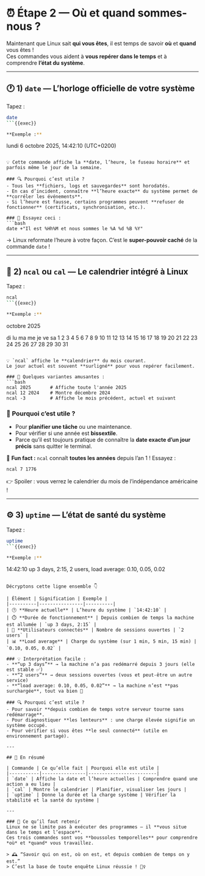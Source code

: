 # ⏰ Étape 2 — Où et quand sommes-nous ?

Maintenant que Linux sait **qui vous êtes**, il est temps de savoir **où** et **quand** vous êtes !  
Ces commandes vous aident à **vous repérer dans le temps** et à comprendre **l’état du système**.

---

## 🕐 1) `date` — L’horloge officielle de votre système

Tapez :

```bash
date
```{{exec}}

**Exemple :**
```

lundi 6 octobre 2025, 14:42:10 (UTC+0200)

```

💡 Cette commande affiche la **date, l’heure, le fuseau horaire** et parfois même le jour de la semaine.

### 🔍 Pourquoi c’est utile ?
- Tous les **fichiers, logs et sauvegardes** sont horodatés.  
- En cas d’incident, connaître **l’heure exacte** du système permet de **corréler les événements**.  
- Si l’heure est fausse, certains programmes peuvent **refuser de fonctionner** (certificats, synchronisation, etc.).

### 🧪 Essayez ceci :
```bash
date +"Il est %Hh%M et nous sommes le %A %d %B %Y"
```

→ Linux reformate l’heure à votre façon. C’est le **super-pouvoir caché** de la commande `date` !

---

## 📅 2) `ncal` ou `cal` — Le calendrier intégré à Linux

Tapez :

```bash
ncal
```{{exec}}

**Exemple :**

```
octobre 2025

di lu ma me je ve sa
1  2  3  4
5  6  7  8  9 10 11
12 13 14 15 16 17 18
19 20 21 22 23 24 25
26 27 28 29 30 31

```

💡 `ncal` affiche le **calendrier** du mois courant.  
Le jour actuel est souvent **surligné** pour vous repérer facilement.

### 📘 Quelques variantes amusantes :
```bash
ncal 2025       # Affiche toute l'année 2025
ncal 12 2024    # Montre décembre 2024
ncal -3         # Affiche le mois précédent, actuel et suivant
```

### 🎯 Pourquoi c’est utile ?

* Pour **planifier une tâche** ou une maintenance.
* Pour vérifier si une année est **bissextile**.
* Parce qu’il est toujours pratique de connaître la **date exacte d’un jour précis** sans quitter le terminal.

🧩 **Fun fact :** `ncal` connaît **toutes les années** depuis l’an 1 ! Essayez :

```bash
ncal 7 1776
```

👉 Spoiler : vous verrez le calendrier du mois de l’indépendance américaine !

---

## ⚙️ 3) `uptime` — L’état de santé du système

Tapez :

```bash
uptime
```{{exec}}

**Exemple :**
```

14:42:10 up 3 days, 2:15, 2 users, load average: 0.10, 0.05, 0.02

```

Décryptons cette ligne ensemble 👇

| Élément | Signification | Exemple |
|----------|----------------|----------|
| 🕒 **Heure actuelle** | L’heure du système | `14:42:10` |
| ⏱️ **Durée de fonctionnement** | Depuis combien de temps la machine est allumée | `up 3 days, 2:15` |
| 👥 **Utilisateurs connectés** | Nombre de sessions ouvertes | `2 users` |
| 📊 **Load average** | Charge du système (sur 1 min, 5 min, 15 min) | `0.10, 0.05, 0.02` |

### 💡 Interprétation facile :
- **“up 3 days”** → la machine n’a pas redémarré depuis 3 jours (elle est stable ✅)
- **“2 users”** → deux sessions ouvertes (vous et peut-être un autre service)
- **“load average: 0.10, 0.05, 0.02”** → la machine n’est **pas surchargée**, tout va bien 💚

### 🔍 Pourquoi c’est utile ?
- Pour savoir **depuis combien de temps votre serveur tourne sans redémarrage**.  
- Pour diagnostiquer **les lenteurs** : une charge élevée signifie un système occupé.  
- Pour vérifier si vous êtes **le seul connecté** (utile en environnement partagé).  

---

## 💬 En résumé

| Commande | Ce qu’elle fait | Pourquoi elle est utile |
|-----------|----------------|-------------------------|
| `date` | Affiche la date et l’heure actuelles | Comprendre quand une action a eu lieu |
| `cal` | Montre le calendrier | Planifier, visualiser les jours |
| `uptime` | Donne la durée et la charge système | Vérifier la stabilité et la santé du système |

---

### 🧠 Ce qu’il faut retenir
Linux ne se limite pas à exécuter des programmes — il **vous situe dans le temps et l’espace**.  
Ces trois commandes sont vos **boussoles temporelles** pour comprendre *où* et *quand* vous travaillez.  

> 🕰️ “Savoir qui on est, où on est, et depuis combien de temps on y est.”  
> C’est la base de toute enquête Linux réussie ! 🕵️‍♀️